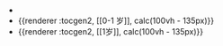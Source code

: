 -
- {{renderer :tocgen2, [[0-1 岁]], calc(100vh - 135px)}}
- {{renderer :tocgen2, [[1岁]], calc(100vh - 135px)}}